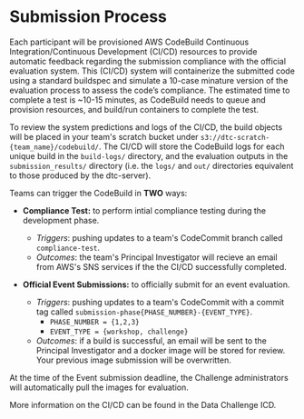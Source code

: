 # Submission Process

Each participant will be provisioned AWS CodeBuild Continuous Integration/Continuous Development (CI/CD) resources to provide automatic feedback regarding the submission compliance with the official evaluation system. This (CI/CD) system will containerize the submitted code using a standard buildspec and simulate a 10-case minature version of the evaluation process to assess the code’s compliance. The estimated time to complete a test is ~10-15 minutes, as CodeBuild needs to queue and provision resources, and build/run containers to complete the test.

To review the system predictions and logs of the CI/CD, the build objects will be placed in your team's scratch bucket under `s3://dtc-scratch-{team_name}/codebuild/`. The CI/CD  will store the CodeBuild logs for each unique build in the `build-logs/` directory, and the evaluation outputs in the `submission_results/` directory (i.e.  the `logs/` and `out/` directories equivalent to those produced by the dtc-server).

Teams can trigger the CodeBuild in **TWO** ways:

- **Compliance Test:** to perform intial compliance testing during the development phase.
  - *Triggers*: pushing updates to a team's CodeCommit branch called `compliance-test`.
  - *Outcomes*: the team's Principal Investigator will recieve an email from AWS's SNS services if the the CI/CD successfully completed.
 
- **Official Event Submissions:** to officially submit for an event evaluation.
  - *Triggers*: pushing updates to a team's CodeCommit with a commit tag called `submission-phase{PHASE_NUMBER}-{EVENT_TYPE}`.
    - `PHASE_NUMBER = {1,2,3}`
    - `EVENT_TYPE = {workshop, challenge}`
  - *Outcomes*: if a build is successful, an email will be sent to the Principal Investigator and a docker image will be stored for review. Your previous image submission will be overwritten.
 
At the time of the Event submission deadline, the Challenge administrators will automatically pull the images for evaluation.

More information on the CI/CD can be found in the Data Challenge ICD.
